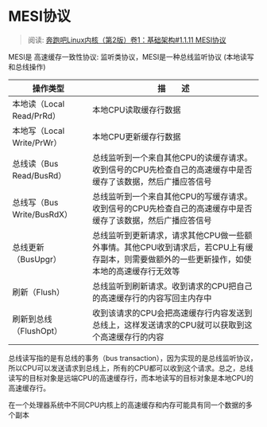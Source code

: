 # MESI协议
> 阅读: [奔跑吧Linux内核（第2版）卷1：基础架构#1.1.11 MESI协议](../006.BOOKs/Run%20Linux%20Kernel%20(2nd%20Edition)%20Volume%201:%20Infrastructure.epub)

MESI是 高速缓存一致性协议: 监听类协议，MESI是一种总线监听协议 (本地读写和总线操作)

|操作类型|描　　述|
|-|-|
|本地读（Local Read/PrRd）|本地CPU读取缓存行数据|
|本地写（Local Write/PrWr）|本地CPU更新缓存行数据|
|总线读（Bus Read/BusRd）|总线监听到一个来自其他CPU的读缓存请求。收到信号的CPU先检查自己的高速缓存中是否缓存了该数据，然后广播应答信号|
|总线写（Bus Write/BusRdX）|总线监听到一个来自其他CPU的写缓存请求。收到信号的CPU先检查自己的高速缓存中是否缓存了该数据，然后广播应答信号|
|总线更新（BusUpgr）|总线监听到更新请求，请求其他CPU做一些额外事情。其他CPU收到请求后，若CPU上有缓存副本，则需要做额外的一些更新操作，如使本地的高速缓存行无效等|
|刷新（Flush）|总线监听到刷新请求。收到请求的CPU把自己的高速缓存行的内容写回主内存中|
|刷新到总线（FlushOpt）|收到该请求的CPU会把高速缓存行内容发送到总线上，这样发送请求的CPU就可以获取到这个高速缓存行的内容|

总线读写指的是有总线的事务（bus transaction），因为实现的是总线监听协议，所以CPU可以发送请求到总线上，所有的CPU都可以收到这个请求。总之，总线读写的目标对象是远端CPU的高速缓存行，而本地读写的目标对象是本地CPU的高速缓存行。


在一个处理器系统中不同CPU内核上的高速缓存和内存可能具有同一个数据的多个副本